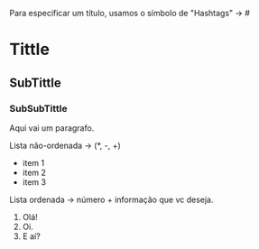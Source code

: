 Para especificar um título, usamos o símbolo de "Hashtags" -> #

# Tittle
## SubTittle
### SubSubTittle

Aqui vai um paragrafo.



Lista não-ordenada -> (*, -, +)

* item 1
* item 2
* item 3



Lista ordenada -> número + informação que vc deseja.

1. Olá!
2. Oi.
3. E aí?
